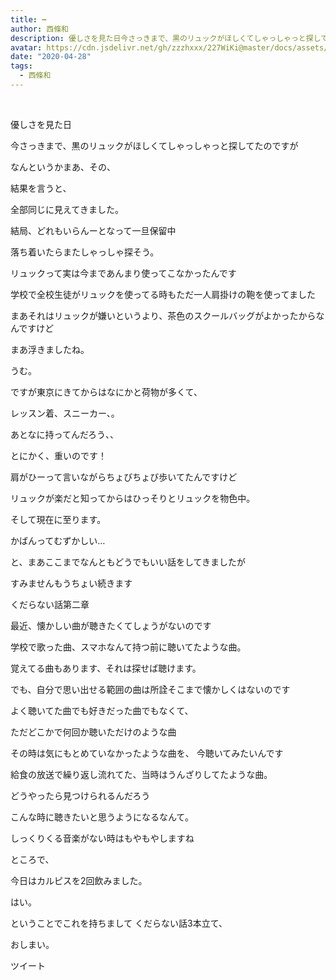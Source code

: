 ```yaml
---
title: ┅
author: 西條和
description: 優しさを見た日今さっきまで、黒のリュックがほしくてしゃっしゃっと探してたのですがなんというかまあ、その、結果を言うと、全部...
avatar: https://cdn.jsdelivr.net/gh/zzzhxxx/227WiKi@master/docs/assets/photo/avatar/nagomi.jpg
date: "2020-04-28"
tags:
  - 西條和
---
```




  ﻿











優しさを見た日





















今さっきまで、黒のリュックがほしくてしゃっしゃっと探してたのですが






なんというかまあ、その、





















結果を言うと、










全部同じに見えてきました。

















結局、どれもいらんーとなって一旦保留中















落ち着いたらまたしゃっしゃ探そう。












リュックって実は今まであんまり使ってこなかったんです















学校で全校生徒がリュックを使ってる時もただ一人肩掛けの鞄を使ってました












まあそれはリュックが嫌いというより、茶色のスクールバッグがよかったからなんですけど








まあ浮きましたね。



うむ。










ですが東京にきてからはなにかと荷物が多くて、







レッスン着、スニーカー、。


あとなに持ってんだろう、、








とにかく、重いのです！








肩がひーって言いながらちょびちょび歩いてたんですけど





リュックが楽だと知ってからはひっそりとリュックを物色中。








そして現在に至ります。











かばんってむずかしい…





















と、まあここまでなんともどうでもいい話をしてきましたが









すみませんもうちょい続きます






















くだらない話第二章





最近、懐かしい曲が聴きたくてしょうがないのです














学校で歌った曲、スマホなんて持つ前に聴いてたような曲。











覚えてる曲もあります、それは探せば聴けます。




でも、自分で思い出せる範囲の曲は所詮そこまで懐かしくはないのです













よく聴いてた曲でも好きだった曲でもなくて、


ただどこかで何回か聴いただけのような曲








その時は気にもとめていなかったような曲を、
今聴いてみたいんです












給食の放送で繰り返し流れてた、当時はうんざりしてたような曲。














どうやったら見つけられるんだろう













こんな時に聴きたいと思うようになるなんて。













しっくりくる音楽がない時はもやもやしますね













ところで、









今日はカルピスを2回飲みました。








はい。














ということでこれを持ちまして
くだらない話3本立て、

おしまい。


ツイート



